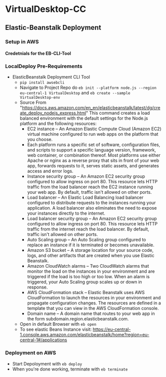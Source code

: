 # VirtualDesktop-CC

## Elastic-Beanstalk Deployment
### Setup in AWS
#### Credetnials for the EB-CLI-Tool
### LocalDeploy Pre-Requirements
- ElasticBeanstalk Deployment CLI Tool
    - `` pip install awsebcli ``
    - Navigate to Project Repo do 
    ``eb init --platform node.js --region eu-central-1 VirtualDesktop`` 
    and ``eb create --sample VirtualDesktop-env`` 
    - Source From "https://docs.aws.amazon.com/en_en/elasticbeanstalk/latest/dg/create_deploy_nodejs_express.html"
        This command creates a load balanced environment with the default settings for the Node.js platform and the following resources:
        - EC2 instance – An Amazon Elastic Compute Cloud (Amazon EC2) virtual machine configured to run web apps on the platform that you choose.
        - Each platform runs a specific set of software, configuration files, and scripts to support a specific language version, framework, web container, or combination thereof. Most platforms use either Apache or nginx as a reverse proxy that sits in front of your web app, forwards requests to it, serves static assets, and generates access and error logs.
        - Instance security group – An Amazon EC2 security group configured to allow ingress on port 80. This resource lets HTTP traffic from the load balancer reach the EC2 instance running your web app. By default, traffic isn't allowed on other ports.
        - Load balancer – An Elastic Load Balancing load balancer configured to distribute requests to the instances running your application. A load balancer also eliminates the need to expose your instances directly to the internet.
        - Load balancer security group – An Amazon EC2 security group configured to allow ingress on port 80. This resource lets HTTP traffic from the internet reach the load balancer. By default, traffic isn't allowed on other ports.
        - Auto Scaling group – An Auto Scaling group configured to replace an instance if it is terminated or becomes unavailable.
        - Amazon S3 bucket – A storage location for your source code, logs, and other artifacts that are created when you use Elastic Beanstalk.
        - Amazon CloudWatch alarms – Two CloudWatch alarms that monitor the load on the instances in your environment and are triggered if the load is too high or too low. When an alarm is triggered, your Auto Scaling group scales up or down in response.
        - AWS CloudFormation stack – Elastic Beanstalk uses AWS CloudFormation to launch the resources in your environment and propagate configuration changes. The resources are defined in a template that you can view in the AWS CloudFormation console.
        - Domain name – A domain name that routes to your web app in the form subdomain.region.elasticbeanstalk.com.
    - Open in default Browser with ``eb open``
    - To see elastic Beans Instance visit: https://eu-central-1.console.aws.amazon.com/elasticbeanstalk/home?region=eu-central-1#/applications
### Deployment on AWS
- Start Depoloyment with ``eb deploy``
- When you're done working, terminate with ``eb terminate``